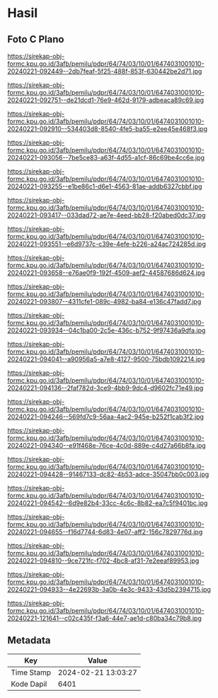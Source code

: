 # Hasil

## Foto C Plano

https://sirekap-obj-formc.kpu.go.id/3afb/pemilu/pdpr/64/74/03/10/01/6474031001010-20240221-092449--2db7feaf-5f25-488f-853f-630442be2d71.jpg

https://sirekap-obj-formc.kpu.go.id/3afb/pemilu/pdpr/64/74/03/10/01/6474031001010-20240221-092751--de21dcd1-76e9-462d-9179-adbeaca89c69.jpg

https://sirekap-obj-formc.kpu.go.id/3afb/pemilu/pdpr/64/74/03/10/01/6474031001010-20240221-092910--534403d8-8540-4fe5-ba55-e2ee45e468f3.jpg

https://sirekap-obj-formc.kpu.go.id/3afb/pemilu/pdpr/64/74/03/10/01/6474031001010-20240221-093056--7be5ce83-a63f-4d55-a1cf-86c69be4cc6e.jpg

https://sirekap-obj-formc.kpu.go.id/3afb/pemilu/pdpr/64/74/03/10/01/6474031001010-20240221-093255--e1be86c1-d6e1-4563-81ae-addb6327cbbf.jpg

https://sirekap-obj-formc.kpu.go.id/3afb/pemilu/pdpr/64/74/03/10/01/6474031001010-20240221-093417--033dad72-ae7e-4eed-bb28-f20abed0dc37.jpg

https://sirekap-obj-formc.kpu.go.id/3afb/pemilu/pdpr/64/74/03/10/01/6474031001010-20240221-093551--e6d9737c-c39e-4efe-b226-a24ac724285d.jpg

https://sirekap-obj-formc.kpu.go.id/3afb/pemilu/pdpr/64/74/03/10/01/6474031001010-20240221-093658--e76ae0f9-192f-4509-aef2-44587686d624.jpg

https://sirekap-obj-formc.kpu.go.id/3afb/pemilu/pdpr/64/74/03/10/01/6474031001010-20240221-093807--4311cfe1-089c-4982-ba84-e136c47fadd7.jpg

https://sirekap-obj-formc.kpu.go.id/3afb/pemilu/pdpr/64/74/03/10/01/6474031001010-20240221-093934--04c1ba00-2c5e-436c-b752-9f97436a9dfa.jpg

https://sirekap-obj-formc.kpu.go.id/3afb/pemilu/pdpr/64/74/03/10/01/6474031001010-20240221-094041--a90956a5-a7e8-4127-9500-75bdb1092214.jpg

https://sirekap-obj-formc.kpu.go.id/3afb/pemilu/pdpr/64/74/03/10/01/6474031001010-20240221-094136--2faf782d-3ce9-4bb9-9dc4-d9602fc71e49.jpg

https://sirekap-obj-formc.kpu.go.id/3afb/pemilu/pdpr/64/74/03/10/01/6474031001010-20240221-094246--569fd7c9-56aa-4ac2-945e-b252f1cab3f2.jpg

https://sirekap-obj-formc.kpu.go.id/3afb/pemilu/pdpr/64/74/03/10/01/6474031001010-20240221-094340--e91f468e-76ce-4c0d-889e-c4d27a66b8fa.jpg

https://sirekap-obj-formc.kpu.go.id/3afb/pemilu/pdpr/64/74/03/10/01/6474031001010-20240221-094428--91467133-dc82-4b53-adce-35047bb0c003.jpg

https://sirekap-obj-formc.kpu.go.id/3afb/pemilu/pdpr/64/74/03/10/01/6474031001010-20240221-094542--6d9e82b4-33cc-4c6c-8b82-ea7c5f9401bc.jpg

https://sirekap-obj-formc.kpu.go.id/3afb/pemilu/pdpr/64/74/03/10/01/6474031001010-20240221-094655--f16d7744-6d83-4e07-aff2-156c7829776d.jpg

https://sirekap-obj-formc.kpu.go.id/3afb/pemilu/pdpr/64/74/03/10/01/6474031001010-20240221-094810--9ce721fc-f702-4bc8-af31-7e2eeaf89953.jpg

https://sirekap-obj-formc.kpu.go.id/3afb/pemilu/pdpr/64/74/03/10/01/6474031001010-20240221-094933--4e22693b-3a0b-4e3c-9433-43d5b2394715.jpg

https://sirekap-obj-formc.kpu.go.id/3afb/pemilu/pdpr/64/74/03/10/01/6474031001010-20240221-121641--c02c435f-f3a6-44e7-ae1d-c80ba34c79b8.jpg


## Metadata

| Key        | Value               |
| ---------- | ------------------- |
| Time Stamp | 2024-02-21 13:03:27 |
| Kode Dapil | 6401                |



